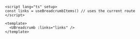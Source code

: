 ```vue [components/Breadcrumbs.vue]
<script lang="ts" setup>
const links = useBreadcrumbItems() // uses the current route
</script>

<template>
  <UBreadcrumb :links="links" />
</template>
```
